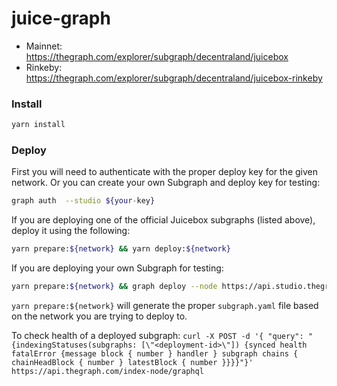 # juice-graph

- Mainnet: https://thegraph.com/explorer/subgraph/decentraland/juicebox
- Rinkeby: https://thegraph.com/explorer/subgraph/decentraland/juicebox-rinkeby

### Install

```bash
yarn install
```

### Deploy

First you will need to authenticate with the proper deploy key for the given network. Or you can create your own Subgraph and deploy key for testing:

```bash
graph auth  --studio ${your-key}
```

If you are deploying one of the official Juicebox subgraphs (listed above), deploy it using the following:

```bash
yarn prepare:${network} && yarn deploy:${network}
```

If you are deploying your own Subgraph for testing:

```bash
yarn prepare:${network} && graph deploy --node https://api.studio.thegraph.com/deploy/ ${your-project}
```

`yarn prepare:${network}` will generate the proper `subgraph.yaml` file based on the network you are trying to deploy to.

To check health of a deployed subgraph:
```curl -X POST -d '{ "query": "{indexingStatuses(subgraphs: [\"<deployment-id>\"]) {synced health fatalError {message block { number } handler } subgraph chains { chainHeadBlock { number } latestBlock { number }}}}"}' https://api.thegraph.com/index-node/graphql```
